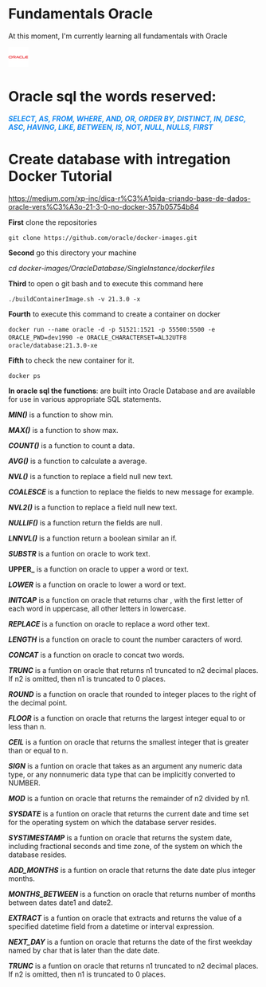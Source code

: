 # Fundamentals Oracle
At this moment, I'm currently learning all fundamentals with Oracle

  <img src="https://raw.githubusercontent.com/devicons/devicon/master/icons/oracle/oracle-original.svg" alt="oracle" width="40" height="40"/>

# Oracle sql the words reserved:
**_<span style="color: #1589F0">
    SELECT, AS, FROM, WHERE, AND, OR, ORDER BY, DISTINCT, IN, DESC, ASC, HAVING, LIKE, BETWEEN, IS, NOT, NULL, NULLS, FIRST
</span>_**

# Create database with intregation Docker Tutorial
https://medium.com/xp-inc/dica-r%C3%A1pida-criando-base-de-dados-oracle-vers%C3%A3o-21-3-0-no-docker-357b05754b84

**First** clone the repositories

    git clone https://github.com/oracle/docker-images.git

**Second** go this directory your machine

  *cd docker-images/OracleDatabase/SingleInstance/dockerfiles*

**Third** to open o git bash and to execute this command here

    ./buildContainerImage.sh -v 21.3.0 -x

**Fourth** to execute this command to create a container on docker

    docker run --name oracle -d -p 51521:1521 -p 55500:5500 -e ORACLE_PWD=dev1990 -e ORACLE_CHARACTERSET=AL32UTF8 oracle/database:21.3.0-xe

**Fifth** to check the new container for it.

    docker ps
  

**In oracle sql the functions**: are built into Oracle Database and are available for use in various appropriate SQL statements.

**_MIN()_**     is a function to show min.

**_MAX()_**     is a function to show max.

**_COUNT()_**   is a function to count a data.

**_AVG()_**     is a function to calculate a average.

**_NVL()_**     is a function to replace a field null new text.

**_COALESCE_**  is a function to replace the fields to new message for example.

**_NVL2()_**    is a function to replace a field null new text.

**_NULLIF()_**  is a function return the fields are null.

**_LNNVL()_**   is a function return a boolean similar an if.

**_SUBSTR_**    is a funtion on oracle to work text.

**UPPER_**      is a function on oracle to upper a word or text.

**_LOWER_**     is a function on oracle to lower a word or text.

**_INITCAP_**   is a function on oracle that returns char , with the first letter of each word in uppercase, all other letters in lowercase.

**_REPLACE_**   is a function on oracle to replace a word other text.

**_LENGTH_**    is a function on oracle to count the number caracters of word.

**_CONCAT_**    is a function on oracle to concat two words.

**_TRUNC_**     is a funtion on oracle that returns n1 truncated to n2 decimal places. If n2 is omitted, then n1 is truncated to 0 places.

**_ROUND_**     is a function on oracle that rounded to integer places to the right of the decimal point.

**_FLOOR_**     is a function on oracle that returns the largest integer equal to or less than n.

**_CEIL_**      is a funtion on oracle that returns the smallest integer that is greater than or equal to n.

**_SIGN_**      is a funtion on oracle that takes as an argument any numeric data type, or any nonnumeric data type that can be implicitly converted to NUMBER.

**_MOD_**       is a funtion on oracle that returns the remainder of n2 divided by n1.

**_SYSDATE_**   is a funtion on oracle that returns the current date and time set for the operating system on which the database server resides.

**_SYSTIMESTAMP_**   is a funtion on oracle that  returns the system date, including fractional seconds and time zone, of the system on which the database resides.

**_ADD_MONTHS_**     is a funtion on oracle that  returns the date date plus integer months.

**_MONTHS_BETWEEN_** is a function on oracle that returns number of months between dates date1 and date2.

**_EXTRACT_**        is a funtion on oracle that extracts and returns the value of a specified datetime field from a datetime or interval expression.

**_NEXT_DAY_**       is a funtion on oracle that returns the date of the first weekday named by char that is later than the date date.

**_TRUNC_**          is a funtion on oracle that returns n1 truncated to n2 decimal places. If n2 is omitted, then n1 is truncated to 0 places.